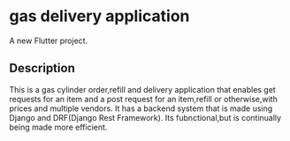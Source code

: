 # gas delivery application

A new Flutter project.

## Description

This is a gas cylinder order,refill and delivery application that enables get requests for an item and a post request for an item,refill or otherwise,with prices and multiple vendors. It has a backend system that is made using Django and DRF(Django Rest Framework). Its fubnctional,but is continually being made more efficient.
